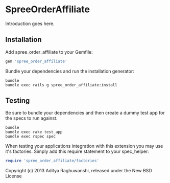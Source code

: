 SpreeOrderAffiliate
===================

Introduction goes here.

Installation
------------

Add spree_order_affiliate to your Gemfile:

```ruby
gem 'spree_order_affiliate'
```

Bundle your dependencies and run the installation generator:

```shell
bundle
bundle exec rails g spree_order_affiliate:install
```

Testing
-------

Be sure to bundle your dependencies and then create a dummy test app for the specs to run against.

```shell
bundle
bundle exec rake test_app
bundle exec rspec spec
```

When testing your applications integration with this extension you may use it's factories.
Simply add this require statement to your spec_helper:

```ruby
require 'spree_order_affiliate/factories'
```

Copyright (c) 2013 Aditya Raghuwanshi, released under the New BSD License
